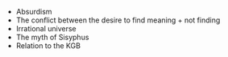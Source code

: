 - Absurdism 
- The conflict between the desire to find meaning + not finding 
- Irrational universe 
- The myth of Sisyphus 
- Relation to the KGB 